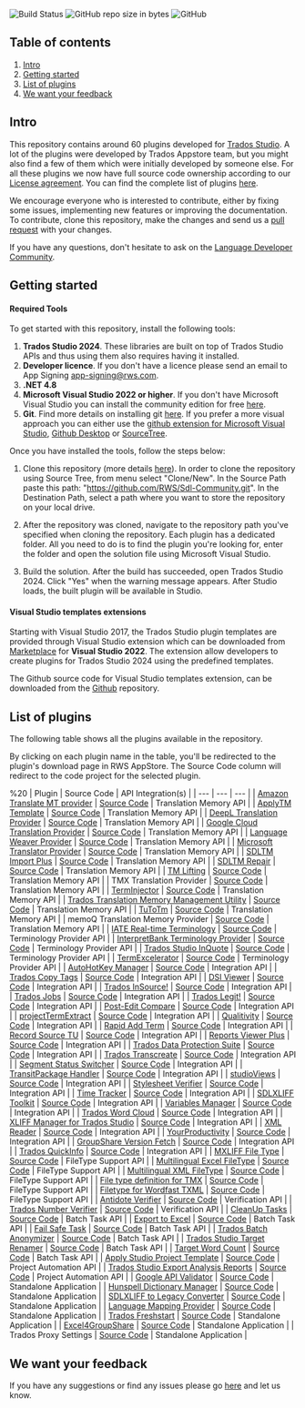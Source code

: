 ![Build Status](https://sdl.visualstudio.com/TradosStudio/_apis/build/status/AppStore/TradosStudio%20-%20AppStore)
![GitHub repo size in bytes](https://img.shields.io/github/repo-size/sdl/sdl-community.svg)
![GitHub](https://img.shields.io/github/license/sdl/sdl-community.svg)
 
## Table of contents 

1. [Intro](#intro)
2. [Getting started](#getting-started)
3. [List of plugins](#list-of-plugins)
4. [We want your feedback](#we-want-your-feedback)

## Intro

This repository contains around 60 plugins developed for [Trados Studio](https://www.trados.com/product/studio/). A lot of the plugins were developed by Trados Appstore team, but you might also find a few of them which were initially developed by someone else. For all these plugins we now have full source code ownership according to our [License agreement](https://github.com/RWS/Sdl-Community/blob/master/LICENSE). You can find the complete list of plugins [here](#list-of-plugins).

We encourage everyone who is interested to contribute, either by fixing some issues, implementing new features or improving the documentation. To contribute, clone this repository, make the changes and send us a [pull request](http://www.codenewbie.org/blogs/how-to-make-a-pull-request) with your changes.

If you have any questions, don't hesitate to ask on the [Language Developer Community](https://community.rws.com/archive/language-developers).

## Getting started


#### Required Tools
To get started with this repository, install the following tools:
1. **Trados Studio 2024**. These libraries are built on top of Trados Studio APIs and thus using them also requires having it installed.
2. **Developer licence**. If you don't have a licence please send an email to App Signing <app-signing@rws.com>.
3. **.NET 4.8**
4. **Microsoft Visual Studio 2022 or higher**. If you don't have Microsoft Visual Studio you can install the community edition  for free [here](https://www.visualstudio.com/).
5. **Git**. Find more details on installing git [here](https://www.atlassian.com/git/tutorials/install-git#windows). If you prefer a more visual approach you can either use the [github extension for Microsoft Visual Studio](https://visualstudio.github.com/), [Github Desktop](https://desktop.github.com/) or [SourceTree](https://www.sourcetreeapp.com/).

Once you have installed the tools, follow the steps below:

1. Clone this repository (more details [here](https://help.github.com/articles/cloning-a-repository/)). In order to clone the repository using Source Tree, from menu select "Clone/New". In the Source Path paste this path: "https://github.com/RWS/Sdl-Community.git". In the Destination Path, select a path where you want to store the repository on your local drive.

2. After the repository was cloned, navigate to the repository path you've specified when cloning the repository. Each plugin has a dedicated folder. All you need to do is to find the plugin you're looking for, enter the folder and open the solution file using Microsoft Visual Studio.

3. Build the solution. After the build has succeeded, open Trados Studio 2024. Click "Yes" when the warning message appears. After Studio loads, the built plugin will be available in Studio.



#### Visual Studio templates extensions

Starting with Visual Studio 2017, the Trados Studio plugin templates are provided through Visual Studio extension which can be downloaded from [Marketplace](https://marketplace.visualstudio.com/items?itemName=sdl.tradosstudio18) for **Visual Studio 2022**. The extension allow developers to create plugins for Trados Studio 2024 using the predefined templates.

The Github source code for Visual Studio templates extension, can be downloaded from the [Github](https://github.com/RWS/trados-studio-vs-extension) repository.


## List of plugins

The following table shows all the plugins available in the repository. 

By clicking on each plugin name in the table, you'll be redirected to the plugin's download page in RWS AppStore. The Source Code column will redirect to the code project for the selected plugin.

%20
| Plugin | Source Code | API Integration(s) |
| --- | --- | --- |
| [Amazon Translate MT provider](https://appstore.rws.com/Plugin/18) | [Source Code](https://github.com/RWS/Sdl-Community/tree/master/Amazon%20Translate%20MT%20provider) | Translation Memory API |
| [ApplyTM Template](https://appstore.rws.com/Plugin/21) | [Source Code](https://github.com/RWS/Sdl-Community/tree/master/ApplyTM%20Template) | Translation Memory API |
| [DeepL Translation Provider](https://appstore.rws.com/Plugin/24) | [Source Code](https://github.com/RWS/Sdl-Community/tree/master/DeepL%20ranslation%20Provider) | Translation Memory API |
| [Google Cloud Translation Provider](https://appstore.rws.com/Plugin/174) | [Source Code](https://github.com/RWS/Sdl-Community/tree/master/Google%20Cloud%20Translation%20Provider) | Translation Memory API |
| [Language Weaver Provider](https://appstore.rws.com/Plugin/240) | [Source Code](https://github.com/RWS/Sdl-Community/tree/master/Language%20Weaver%20Provider) | Translation Memory API |
| [Microsoft Translator Provider](https://appstore.rws.com/Plugin/179) | [Source Code](https://github.com/RWS/Sdl-Community/tree/master/Microsoft%20Translator%20Provider) | Translation Memory API |
| [SDLTM Import Plus](https://appstore.rws.com/Plugin/89) | [Source Code](https://github.com/RWS/Sdl-Community/tree/master/SDLTM%20Import%20Plus) | Translation Memory API |
| [SDLTM Repair](https://appstore.rws.com/Plugin/41) | [Source Code](https://github.com/RWS/Sdl-Community/tree/master/SDLTM%20Repair) | Translation Memory API |
| [TM Lifting](https://appstore.rws.com/Plugin/72) | [Source Code](https://github.com/RWS/Sdl-Community/tree/master/TM%20Lifting) | Translation Memory API |
| TMX Translation Provider | [Source Code](https://github.com/RWS/Sdl-Community/tree/master/TMX%20Translation%20Provider) | Translation Memory API |
| [TermInjector](http://appstore.sdl.com/app/terminjector/97/) | [Source Code](https://github.com/sdl/Sdl-Community/tree/master/TermInjector) | Translation Memory API |
| [Trados Translation Memory Management Utility](https://appstore.rws.com/Plugin/78) | [Source Code](https://github.com/RWS/Sdl-Community/tree/master/Trados%20Translation%20Memory%20Management%20Utility) | Translation Memory API |
| [TuToTm](https://appstore.rws.com/Plugin/79) | [Source Code](https://github.com/RWS/Sdl-Community/tree/master/TuToTm) | Translation Memory API |
| memoQ Translation Memory Provider | [Source Code](https://github.com/RWS/Sdl-Community/tree/master/memoQ%20Translation%20Memory%20Provider) | Translation Memory API |
| [IATE Real-time Terminology](https://appstore.rws.com/Plugin/30) | [Source Code](https://github.com/RWS/Sdl-Community/tree/master/IATE%20Real-time%20Terminology) | Terminology Provider API |
| [InterpretBank Terminology Provider](https://appstore.rws.com/Plugin/243) | [Source Code](https://github.com/RWS/Sdl-Community/tree/master/InterpretBank%20Terminology%20Provider) | Terminology Provider API |
| [Trados Studio InQuote](https://appstore.rws.com/Plugin/55/) | [Source Code](https://github.com/RWS/Sdl-Community/tree/master/Trados%20Studio%20InQuote) | Terminology Provider API |
| [TermExcelerator](https://appstore.rws.com/Plugin/75) | [Source Code](https://github.com/RWS/Sdl-Community/tree/master/TermExcelerator) | Terminology Provider API |
| [AutoHotKey Manager](https://appstore.rws.com/Plugin/22) | [Source Code](https://github.com/RWS/Sdl-Community/tree/master/AutoHotKey%20Manager) | Integration API |
| [Trados Copy Tags](https://appstore.rws.com/Plugin/23) | [Source Code](https://github.com/RWS/Sdl-Community/tree/master/Trados%20Copy%20Tags) | Integration API |
| [DSI Viewer](https://appstore.rws.com/Plugin/25) | [Source Code](https://github.com/RWS/Sdl-Community/tree/master/DSI%20Viewer) | Integration API |
| [Trados InSource!](https://appstore.rws.com/Plugin/31) | [Source Code](https://github.com/RWS/Sdl-Community/tree/master/Trados%20InSource!) | Integration API |
| [Trados Jobs](https://appstore.rws.com/Plugin/32) | [Source Code](https://github.com/RWS/Sdl-Community/tree/master/Trados%20Jobs) | Integration API |
| [Trados Legit!](https://appstore.rws.com/Plugin/57) | [Source Code](https://github.com/RWS/Sdl-Community/tree/master/Trados%20Legit!) | Integration API |
| [Post-Edit Compare](https://appstore.rws.com/Plugin/15) | [Source Code](https://github.com/RWS/Sdl-Community/tree/master/Post-Edit%20Compare) | Integration API |
| [projectTermExtract](https://appstore.rws.com/Plugin/34) | [Source Code](https://github.com/RWS/Sdl-Community/tree/master/ProjectTermExtract) | Integration API |
| [Qualitivity](https://appstore.rws.com/Plugin/16) | [Source Code](https://github.com/RWS/Sdl-Community/tree/master/Qualitivity) | Integration API |
| [Rapid Add Term](https://appstore.rws.com/Plugin/35) | [Source Code](https://github.com/RWS/Sdl-Community/tree/master/Rapid%20Add%20Term) | Integration API |
| [Record Source TU](https://appstore.rws.com/Plugin/36) | [Source Code](https://github.com/RWS/Sdl-Community/tree/master/Record%20Source%20TU) | Integration API |
| [Reports Viewer Plus](https://appstore.rws.com/Plugin/37) | [Source Code](https://github.com/RWS/Sdl-Community/tree/master/Reports%20Viewer%20Plus) | Integration API |
| [Trados Data Protection Suite](https://appstore.rws.com/Plugin/39) | [Source Code](https://github.com/RWS/Sdl-Community/tree/master/Trados%20Data%20Protection%20Suite) | Integration API |
| [Trados Transcreate](https://appstore.rws.com/Plugin/42) | [Source Code](https://github.com/RWS/Sdl-Community/tree/master/Trados%20Transcreate) | Integration API |
| [Segment Status Switcher](https://appstore.rws.com/Plugin/44) | [Source Code](https://github.com/RWS/Sdl-Community/tree/master/Segment%20Status%20Switcher) | Integration API |
| [TransitPackage Handler](https://appstore.rws.com/Plugin/45) | [Source Code](https://github.com/RWS/Sdl-Community/tree/master/TransitPackage%20Handler) | Integration API |
| [studioViews](https://appstore.rws.com/Plugin/12) | [Source Code](https://github.com/RWS/Sdl-Community/tree/master/StudioViews) | Integration API |
| [Stylesheet Verifier](https://appstore.rws.com/Plugin/47) | [Source Code](https://github.com/RWS/Sdl-Community/tree/master/Stylesheet%20Verifier) | Integration API |
| [Time Tracker](https://appstore.rws.com/Plugin/76) | [Source Code](https://github.com/RWS/Sdl-Community/tree/master/Time%20Tracker) | Integration API |
| [SDLXLIFF Toolkit](https://appstore.rws.com/Plugin/77) | [Source Code](https://github.com/RWS/Sdl-Community/tree/master/SDLXLIFF%20Toolkit) | Integration API |
| [Variables Manager](https://appstore.rws.com/Plugin/180) | [Source Code](https://github.com/RWS/Sdl-Community/tree/master/Variables%20Manager) | Integration API |
| [Trados Word Cloud](https://appstore.rws.com/Plugin/80) | [Source Code](https://github.com/RWS/Sdl-Community/tree/master/Trados%20Word%20Cloud) | Integration API |
| [XLIFF Manager for Trados Studio](https://appstore.rws.com/Plugin/67) | [Source Code](https://github.com/RWS/Sdl-Community/tree/master/XLIFF%20Manager%20for%20Trados%20Studio) | Integration API |
| [XML Reader](https://appstore.rws.com/Plugin/81) | [Source Code](https://github.com/RWS/Sdl-Community/tree/master/XML%20Reader) | Integration API |
| [YourProductivity](https://appstore.rws.com/Plugin/82) | [Source Code](https://github.com/RWS/Sdl-Community/tree/master/YourProductivity) | Integration API |
| [GroupShare Version Fetch](https://appstore.rws.com/Plugin/66) | [Source Code](https://github.com/RWS/Sdl-Community/tree/master/GroupShare%20VersionFetch) | Integration API |
| [Trados QuickInfo](https://appstore.rws.com/Plugin/91) | [Source Code](https://github.com/RWS/Sdl-Community/tree/master/Trados%20QuickInfo) | Integration API |
| [MXLIFF File Type](https://appstore.rws.com/Plugin/29) | [Source Code](https://github.com/RWS/Sdl-Community/tree/master/MXLIFF%20File%20Type) | FileType Support API |
| [Multilingual Excel FileType](https://appstore.rws.com/Plugin/17) | [Source Code](https://github.com/RWS/Sdl-Community/tree/master/Multilingual%20Excel%20FileType) | FileType Support API |
| [Multilingual XML FileType](https://appstore.rws.com/Plugin/13) | [Source Code](https://github.com/RWS/Sdl-Community/tree/master/Multilingual%20XML%20FileType) | FileType Support API |
| [File type definition for TMX](https://appstore.rws.com/Plugin/61) | [Source Code](https://github.com/RWS/Sdl-Community/tree/master/File%20type%20definition%20for%20TMX) | FileType Support API |
| [Filetype for Wordfast TXML](https://appstore.rws.com/Plugin/62) | [Source Code](https://github.com/RWS/Sdl-Community/tree/master/Filetype%20for%20Wordfast%20TXML) | FileType Support API |
| [Antidote Verifier](https://appstore.rws.com/Plugin/3) | [Source Code](https://github.com/RWS/Sdl-Community/tree/master/Antidote%20Verifier) | Verification API |
| [Trados Number Verifier](https://appstore.rws.com/Plugin/33) | [Source Code](https://github.com/RWS/Sdl-Community/tree/master/Trados%20Number%20Verifier) | Verification API |
| [CleanUp Tasks](https://appstore.rws.com/Plugin/23) | [Source Code](https://github.com/RWS/Sdl-Community/tree/master/CleanUp%20Tasks) | Batch Task API |
| [Export to Excel](https://appstore.rws.com/Plugin/27) | [Source Code](https://github.com/RWS/Sdl-Community/tree/master/Export%20to%20Excel) | Batch Task API |
| [Fail Safe Task](https://appstore.rws.com/Plugin/28) | [Source Code](https://github.com/RWS/Sdl-Community/tree/master/Fail%20Safe%20Task) | Batch Task API |
| [Trados Batch Anonymizer](https://appstore.rws.com/Plugin/38) | [Source Code](https://github.com/RWS/Sdl-Community/tree/master/Trados%20Batch%20Anonymizer) | Batch Task API |
| [Trados Studio Target Renamer](https://appstore.rws.com/Plugin/73) | [Source Code](https://github.com/RWS/Sdl-Community/tree/master/Trados%20Studio%20Target%20Renamer) | Batch Task API |
| [Target Word Count](https://appstore.rws.com/Plugin/74) | [Source Code](https://github.com/RWS/Sdl-Community/tree/master/Target%20Word%20Count) | Batch Task API |
| [Apply Studio Project Template](https://appstore.rws.com/Plugin/20) | [Source Code](https://github.com/RWS/Sdl-Community/tree/master/Apply%20Studio%20Project%20Template) | Project Automation API |
| [Trados Studio Export Analysis Reports](https://appstore.rws.com/Plugin/92) | [Source Code](https://github.com/RWS/Sdl-Community/tree/master/Trados%20Studio%20Export%20Analysis%20Reports) | Project Automation API |
| [Google API Validator](https://appstore.rws.com/Plugin/53) | [Source Code](https://github.com/RWS/Sdl-Community/tree/master/Google%20API%20Validator) | Standalone Application |
| [Hunspell Dictionary Manager](https://appstore.rws.com/Plugin/54) | [Source Code](https://github.com/sdl/Sdl-Community/tree/master/Hunspell%20Dictionary%20Manager) | Standalone Application |
| [SDLXLIFF to Legacy Converter](https://appstore.rws.com/Plugin/56) | [Source Code](https://github.com/RWS/Sdl-Community/tree/master/SDLXLIFF%20to%20Legacy%20Converter) | Standalone Application |
| [Language Mapping Provider](https://www.nuget.org/packages/LanguageMappingProvider/) | [Source Code](https://github.com/RWS/Sdl-Community/tree/master/Language%20Mapping%20Provider) | Standalone Application |
| [Trados Freshstart](https://appstore.rws.com/Plugin/107) | [Source Code](https://github.com/RWS/Sdl-Community/tree/master/Trados%20Freshstart) | Standalone Application |
| [Excel4GroupShare](https://appstore.rws.com/Plugin/48) | [Source Code](https://github.com/RWS/Sdl-Community/tree/master/Excel4GroupShare) | Standalone Application |
| Trados Proxy Settings | [Source Code](https://github.com/RWS/Sdl-Community/tree/master/Trados%20Proxy%20Settings) | Standalone Application |



## We want your feedback

If you have any suggestions or find any issues please go [here](https://github.com/RWS/Sdl-Community/issues) and let us know.
